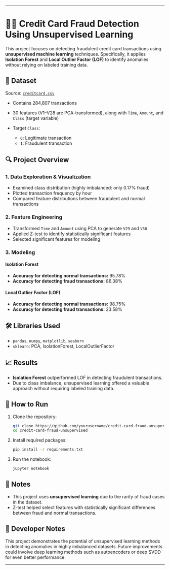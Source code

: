 
---

# 🕵️‍♂️ Credit Card Fraud Detection Using Unsupervised Learning

This project focuses on detecting fraudulent credit card transactions using **unsupervised machine learning** techniques. Specifically, it applies **Isolation Forest** and **Local Outlier Factor (LOF)** to identify anomalies without relying on labeled training data.

## 📁 Dataset

Source: [`creditcard.csv`](https://www.kaggle.com/datasets/mlg-ulb/creditcardfraud)

* Contains 284,807 transactions
* 30 features (V1–V28 are PCA-transformed), along with `Time`, `Amount`, and `Class` (target variable)
* Target `Class`:

  * `0`: Legitimate transaction
  * `1`: Fraudulent transaction

## 🔍 Project Overview

### 1. **Data Exploration & Visualization**

* Examined class distribution (highly imbalanced: only 0.17% fraud)
* Plotted transaction frequency by hour
* Compared feature distributions between fraudulent and normal transactions

### 2. **Feature Engineering**

* Transformed `Time` and `Amount` using PCA to generate `V29` and `V30`
* Applied Z-test to identify statistically significant features
* Selected significant features for modeling

### 3. **Modeling**

#### Isolation Forest

* **Accuracy for detecting normal transactions:** 95.78%
* **Accuracy for detecting fraud transactions:** 86.38%

#### Local Outlier Factor (LOF)

* **Accuracy for detecting normal transactions:** 98.75%
* **Accuracy for detecting fraud transactions:** 23.58%

## 🛠 Libraries Used

* `pandas`, `numpy`, `matplotlib`, `seaborn`
* `sklearn`: PCA, IsolationForest, LocalOutlierFactor

## 📈 Results

* **Isolation Forest** outperformed LOF in detecting fraudulent transactions.
* Due to class imbalance, unsupervised learning offered a valuable approach without requiring labeled training data.

## 🚀 How to Run

1. Clone the repository:

   ```bash
   git clone https://github.com/yourusername/credit-card-fraud-unsupervised.git
   cd credit-card-fraud-unsupervised
   ```

2. Install required packages:

   ```bash
   pip install -r requirements.txt
   ```

3. Run the notebook:

   ```bash
   jupyter notebook
   ```

## 📌 Notes

* This project uses **unsupervised learning** due to the rarity of fraud cases in the dataset.
* Z-test helped select features with statistically significant differences between fraud and normal transactions.

## 🧠 Developer Notes

This project demonstrates the potential of unsupervised learning methods in detecting anomalies in highly imbalanced datasets. Future improvements could involve deep learning methods such as autoencoders or deep SVDD for even better performance.

---


